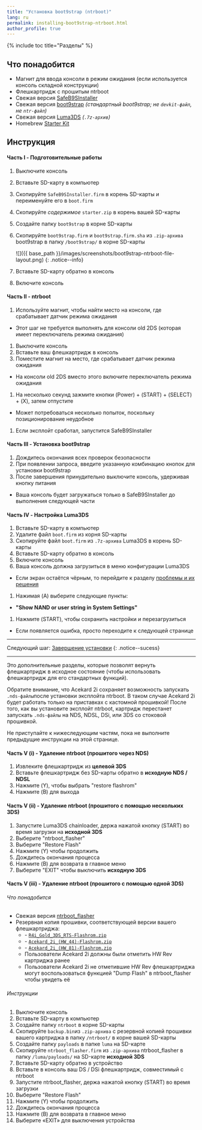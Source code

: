 ```yaml
---
title: "Установка boot9strap (ntrboot)"
lang: ru
permalink: installing-boot9strap-ntrboot.html
author_profile: true
---
```

{% include toc title="Разделы" %}
## Что понадобится

* Магнит для ввода консоли в режим ожидания (если используется консоль складной конструкции)
* Флешкартридж с прошитым ntrboot
* Свежая версия [SafeB9SInstaller](https://github.com/d0k3/SafeB9SInstaller/releases/latest)
* Свежая версия [boot9strap](https://github.com/SciresM/boot9strap/releases/latest) *(стандартный boot9strap; не `devkit-файл`, не `ntr-файл`)*
* Свежая версия [Luma3DS](https://github.com/AuroraWright/Luma3DS/releases/latest) *(`.7z-архив`)*
* Homebrew [Starter Kit](http://smealum.github.io/ninjhax2/starter.zip)

## Инструкция

#### Часть I - Подготовительные работы

1. Выключите консоль
1. Вставьте SD-карту в компьютер
1. Скопируйте `SafeB9SInstaller.firm` в корень SD-карты и переименуйте его в `boot.firm`
1. Скопируйте _содержимое_ `starter.zip` в корень вашей SD-карты
1. Создайте папку `boot9strap` в корне SD-карты
1. Скопируйте `boot9strap.firm` и `boot9strap.firm.sha` из `.zip-архива` boot9strap в папку `/boot9strap/` в корне SD-карты

    ![]({{ base_path }}/images/screenshots/boot9strap-ntrboot-file-layout.png)
    {: .notice--info}

1. Вставьте SD-карту обратно в консоль
1. Включите консоль

#### Часть II - ntrboot

1. Используйте магнит, чтобы найти место на консоли, где срабатывает датчик режима ожидания
  + Этот шаг не требуется выполнять для консоли old 2DS (которая имеет переключатель режима ожидания)
1. Выключите консоль
1. Вставьте ваш флешкартридж в консоль
1. Поместите магнит на место, где срабатывает датчик режима ожидания
  + На консоли old 2DS вместо этого включите переключатель режима ожидания
1. На несколько секунд зажмите кнопки (Power) + (START) + (SELECT) + (X), затем отпустите
  + Может потребоваться несколько попыток, поскольку позиционирование неудобное
1. Если эксплойт сработал, запустится SafeB9SInstaller

#### Часть III - Установка boot9strap

1. Дождитесь окончания всех проверок безопасности
1. При появлении запроса, введите указанную комбинацию кнопок для установки boot9strap
1. После завершения принудительно выключите консоль, удерживая кнопку питания
  + Ваша консоль будет загружаться только в SafeB9SInstaller до выполнения следующей части

#### Часть IV - Настройка Luma3DS

1. Вставьте SD-карту в компьютер
1. Удалите файл `boot.firm` из корня SD-карты
1. Скопируйте файл `boot.firm` из `.7z-архива` Luma3DS в корень SD-карты
1. Вставьте SD-карту обратно в консоль
1. Включите консоль
1. Ваша консоль должна загрузиться в меню конфигурации Luma3DS
  + Если экран остаётся чёрным, то перейдите к разделу [проблемы и их решения](troubleshooting#ts_sys_b9s)
1. Нажимая (A) выберите следующие пункты:    
  + **"Show NAND or user string in System Settings"**
1. Нажмите (START), чтобы сохранить настройки и перезагрузиться
  + Если появляется ошибка, просто переходите к следующей странице

___

Следующий шаг: [Завершение установки](finalizing-setup)
{: .notice--sucess}

___

Это дополнительные разделы, которые позволят вернуть флешкартридж в исходное состояние (чтобы использовать флешкартридж для его стандартных функций).

Обратите внимание, что Acekard 2i сохраняет возможность запускать `.nds-файлы`после установки эксплойта ntrboot. В таком случае Acekard 2i будет работать только на приставках с кастомной прошивкой! После того, как вы установите эксплойт ntrboot, картридж перестанет запускать `.nds-файлы` на NDS, NDSL, DSi, или 3DS со стоковой прошивкой.

Не приступайте к нижеследующим частям, пока не выполните предыдущие инструкции на этой странице.

#### Часть V (i) - Удаление ntrboot (прошитого через NDS)

1. Извлеките флешкартридж из **целевой 3DS**
1. Вставьте флешкартридж без SD-карты обратно в **исходную NDS / NDSL**
1. Нажмите (Y), чтобы выбрать "restore flashrom"
1. Нажмите (B) для выхода

#### Часть V (ii) - Удаление ntrboot (прошитого с помощью нескольких 3DS)

1. Запустите Luma3DS chainloader, держа нажатой кнопку (START) во время загрузки на **исходной 3DS**
1. Выберите "ntrboot_flasher"
1. Выберите "Restore Flash"
1. Нажмите (Y) чтобы продолжить
1. Дождитесь окончания процесса
1. Нажмите (B) для возврата в главное меню
1. Выберите "EXIT" чтобы выключить **исходную 3DS**

#### Часть V (iii) - Удаление ntrboot (прошитого с помощью одной 3DS)

###### Что понадобится

* Свежая версия [ntrboot_flasher](https://github.com/kitling/ntrboot_flasher/releases/latest)
* Резервная копия прошивки, соответствующей версии вашего флешкартриджа:
  + <i class="fa fa-magnet" aria-hidden="true" title="Это магнитная ссылка. Используйте торрент-клиент для работы с ней."></i> - [`R4i_Gold_3DS_RTS-Flashrom.zip`](magnet:?xt=urn:btih:0bd5db43b86bcba7aa862c65e15ef8a6358b7099&dn=R4i_Gold_3DS_RTS-Flashrom.zip&tr=http%3A%2F%2Ftracker1.wasabii.com.tw%3A6969%2Fannounce&tr=udp%3A%2F%2Ftracker.yoshi210.com%3A6969%2Fannounce&tr=udp%3A%2F%2Ftracker.aletorrenty.pl%3A2710%2Fannounce&tr=udp%3A%2F%2Ftorrent.gresille.org%3A80%2Fannounce&tr=udp%3A%2F%2Fp4p.arenabg.com%3A1337%2Fannounce&tr=http%3A%2F%2Ftracker.baravik.org%3A6970%2Fannounce&tr=http%3A%2F%2Ftracker.aletorrenty.pl%3A2710%2Fannounce&tr=udp%3A%2F%2Ftracker.leechers-paradise.org%3A6969%2Fannounce&tr=udp%3A%2F%2Fzer0day.ch%3A1337%2Fannounce&tr=udp%3A%2F%2Fexplodie.org%3A6969%2Fannounce&tr=udp%3A%2F%2Ftracker.tiny-vps.com%3A6969%2Fannounce&tr=udp%3A%2F%2F9.rarbg.com%3A2710%2Fannounce&tr=udp%3A%2F%2Ftracker.opentrackr.org%3A1337%2Fannounce&tr=http%3A%2F%2Fexplodie.org%3A6969%2Fannounce&tr=http%3A%2F%2Fp4p.arenabg.com%3A1337%2Fannounce&tr=http%3A%2F%2Ftracker.tfile.me%2Fannounce&tr=http%3A%2F%2Ftracker.opentrackr.org%3A1337%2Fannounce&tr=udp%3A%2F%2Ftracker.coppersurfer.tk%3A6969%2Fannounce&tr=udp%3A%2F%2Ftracker.filetracker.pl%3A8089%2Fannounce&tr=http%3A%2F%2Ftorrent.gresille.org%2Fannounce)
  + <i class="fa fa-magnet" aria-hidden="true" title="Это магнитная ссылка. Используйте торрент-клиент для работы с ней."></i> - [`Acekard_2i_(HW_44)-Flashrom.zip`](magnet:?xt=urn:btih:1f8830ce7fea3a806999734fb8a457fa3e649c1d&dn=Acekard_2i_%28HW_44%29-Flashrom.zip&tr=udp%3A%2F%2Ftorrent.gresille.org%3A80%2Fannounce&tr=udp%3A%2F%2Ftracker.filetracker.pl%3A8089%2Fannounce&tr=udp%3A%2F%2Ftracker.opentrackr.org%3A1337%2Fannounce&tr=udp%3A%2F%2Fexplodie.org%3A6969%2Fannounce&tr=udp%3A%2F%2Ftracker.yoshi210.com%3A6969%2Fannounce&tr=udp%3A%2F%2Fp4p.arenabg.com%3A1337%2Fannounce&tr=http%3A%2F%2Ftorrent.gresille.org%2Fannounce&tr=udp%3A%2F%2Ftracker.coppersurfer.tk%3A6969%2Fannounce&tr=http%3A%2F%2Ftracker.tfile.me%2Fannounce&tr=udp%3A%2F%2Ftracker.tiny-vps.com%3A6969%2Fannounce&tr=http%3A%2F%2Ftracker1.wasabii.com.tw%3A6969%2Fannounce&tr=http%3A%2F%2Ftracker.opentrackr.org%3A1337%2Fannounce&tr=http%3A%2F%2Ftracker.baravik.org%3A6970%2Fannounce&tr=http%3A%2F%2Fexplodie.org%3A6969%2Fannounce&tr=udp%3A%2F%2Fzer0day.ch%3A1337%2Fannounce&tr=udp%3A%2F%2Ftracker.leechers-paradise.org%3A6969%2Fannounce&tr=http%3A%2F%2Fp4p.arenabg.com%3A1337%2Fannounce&tr=udp%3A%2F%2Ftracker.aletorrenty.pl%3A2710%2Fannounce&tr=udp%3A%2F%2F9.rarbg.com%3A2710%2Fannounce&tr=http%3A%2F%2Ftracker.aletorrenty.pl%3A2710%2Fannounce)
  + <i class="fa fa-magnet" aria-hidden="true" title="Это магнитная ссылка. Используйте торрент-клиент для работы с ней."></i> - [`Acekard_2i_(HW_81)-Flashrom.zip`](magnet:?xt=urn:btih:948e6865b57fa2fc469d68df500f774a6d5887a4&dn=Acekard_2i_%28HW_81%29-Flashrom.zip&tr=udp%3A%2F%2Fexplodie.org%3A6969%2Fannounce&tr=udp%3A%2F%2Ftracker.leechers-paradise.org%3A6969%2Fannounce&tr=udp%3A%2F%2Ftracker.aletorrenty.pl%3A2710%2Fannounce&tr=udp%3A%2F%2Ftracker.opentrackr.org%3A1337%2Fannounce&tr=udp%3A%2F%2Ftorrent.gresille.org%3A80%2Fannounce&tr=udp%3A%2F%2Ftracker.yoshi210.com%3A6969%2Fannounce&tr=http%3A%2F%2Fexplodie.org%3A6969%2Fannounce&tr=udp%3A%2F%2Ftracker.coppersurfer.tk%3A6969%2Fannounce&tr=http%3A%2F%2Ftorrent.gresille.org%2Fannounce&tr=udp%3A%2F%2Ftracker.tiny-vps.com%3A6969%2Fannounce&tr=udp%3A%2F%2Fp4p.arenabg.com%3A1337%2Fannounce&tr=udp%3A%2F%2F9.rarbg.com%3A2710%2Fannounce&tr=udp%3A%2F%2Ftracker.filetracker.pl%3A8089%2Fannounce&tr=http%3A%2F%2Ftracker.baravik.org%3A6970%2Fannounce&tr=http%3A%2F%2Fp4p.arenabg.com%3A1337%2Fannounce&tr=http%3A%2F%2Ftracker.tfile.me%2Fannounce&tr=http%3A%2F%2Ftracker.aletorrenty.pl%3A2710%2Fannounce&tr=http%3A%2F%2Ftracker1.wasabii.com.tw%3A6969%2Fannounce&tr=http%3A%2F%2Ftracker.opentrackr.org%3A1337%2Fannounce&tr=udp%3A%2F%2Fzer0day.ch%3A1337%2Fannounce)
  + Пользователи Acekard 2i должны были отметить HW Rev картриджа ранее
  + Пользователи Acekard 2i не отметившие HW Rev флешкартриджа могут воспользоваться функцией "Dump Flash" в ntrboot_flasher чтобы увидеть её

###### Инструкции

1. Выключите консоль
1. Вставьте SD-карту в компьютер
1. Создайте папку `ntrboot` в корне SD-карты
1. Скопируйте `backup.bin`из `.zip-архива` с резервной копией прошивки вашего картриджа в папку `/ntrboot/` в корне вашей SD-карты
1. Создайте папку `payloads` в папке `luma` на SD-карте 
1. Скопируйте `ntrboot_flasher.firm` из `.zip-архива` ntrboot_flasher в папку `/luma/payloads/` на SD-карте **исходной 3DS**
1. Вставьте SD-карту обратно в устройство
1. Вставьте в консоль ваш DS / DSi флешкартридж, совместимый с ntrboot
1. Запустите ntrboot_flasher, держа нажатой кнопку (START) во время загрузки
1. Выберите "Restore Flash"
1. Нажмите (Y) чтобы продолжить
1. Дождитесь окончания процесса
1. Нажмите (B) для возврата в главное меню
1. Выберите «EXIT» для выключения устройства